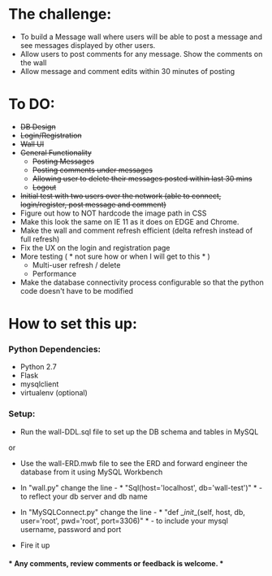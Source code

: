 # The challenge:
- To build a Message wall where users will be able to post a message and see messages displayed by other users.
- Allow users to post comments for any message. Show the comments on the wall
- Allow message and comment edits within 30 minutes of posting

# To DO:
- ~~DB Design~~
- ~~Login/Registration~~
- ~~Wall UI~~
- ~~General Functionality~~
  - ~~Posting Messages~~
  - ~~Posting comments under messages~~
  - ~~Allowing user to delete their messages posted within last 30 mins~~
  - ~~Logout~~
- ~~Initial test with two users over the network (able to connect, login/register, post message and comment)~~
- Figure out how to NOT hardcode the image path in CSS
- Make this look the same on IE 11 as it does on EDGE and Chrome.
- Make the wall and comment refresh efficient (delta refresh instead of full refresh)
- Fix the UX on the login and registration page
- More testing ( * not sure how or when I will get to this * )
  - Multi-user refresh / delete
  - Performance
- Make the database connectivity process configurable so that the python code doesn't have to be modified

# How to set this up:
### Python Dependencies:
- Python 2.7
- Flask
- mysqlclient
- virtualenv (optional)

### Setup:
- Run the wall-DDL.sql file to set up the DB schema and tables in MySQL

or

- Use the wall-ERD.mwb file to see the ERD and forward engineer the database from it using MySQL Workbench

- In "wall.py" change the line - * "Sql(host='localhost', db='wall-test')" * - to reflect your db server and db name

- In "MySQLConnect.py" change the line - * "def \__init__(self, host, db, user='root', pwd='root', port=3306)" * - to include your mysql username, password and port

- Fire it up

#### * Any comments, review comments or feedback is welcome. *
